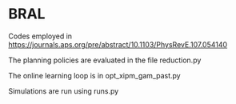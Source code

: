 # BRAL
Codes employed in https://journals.aps.org/pre/abstract/10.1103/PhysRevE.107.054140

The planning policies are evaluated in the file reduction.py

The online learning loop is in opt_xipm_gam_past.py

Simulations are run using runs.py
